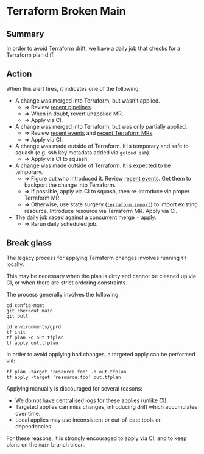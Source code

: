 # Terraform Broken Main

## Summary

In order to avoid Terraform drift, we have a daily job that checks for a Terraform plan diff.

## Action

When this alert fires, it indicates one of the following:

* A change was merged into Terraform, but wasn't applied.
  * => Review [recent pipelines](https://ops.gitlab.net/gitlab-com/gitlab-com-infrastructure/-/pipelines).
  * => When in doubt, revert unapplied MR.
  * => Apply via CI.
* A change was merged into Terraform, but was only partially applied.
  * => Review [recent events](https://gitlab.com/gitlab-com/runbooks/-/blob/master/docs/events/README.md) and [recent Terraform MRs](https://ops.gitlab.net/gitlab-com/gitlab-com-infrastructure/-/merge_requests?scope=all&utf8=%E2%9C%93&state=all).
  * => Apply via CI.
* A change was made outside of Terraform. It is temporary and safe to squash (e.g. ssh key metadata added via `gcloud ssh`).
  * => Apply via CI to squash.
* A change was made outside of Terraform. It is expected to be temporary.
  * => Figure out who introduced it. Review [recent events](https://gitlab.com/gitlab-com/runbooks/-/blob/master/docs/events/README.md). Get them to backport the change into Terraform.
  * => If possible, apply via CI to squash, then re-introduce via proper Terraform MR.
  * => Otherwise, use state surgery ([`terraform import`](https://www.terraform.io/docs/cli/commands/import.html)) to import existing resource. Introduce resource via Terraform MR. Apply via CI.
* The daily job raced against a concurrent merge + apply.
  * => Rerun daily scheduled job.

## Break glass

The legacy process for applying Terraform changes involves running `tf` locally.

This may be necessary when the plan is dirty and cannot be cleaned up via CI, or when there are strict ordering constraints.

The process generally involves the following:

```
cd config-mgmt
git checkout main
git pull

cd environments/gprd
tf init
tf plan -o out.tfplan
tf apply out.tfplan
```

In order to avoid applying bad changes, a targeted apply can be performed via:

```
tf plan -target 'resource.foo' -o out.tfplan
tf apply -target 'resource.foo' out.tfplan
```

Applying manually is discouraged for several reasons:

* We do not have centralised logs for these applies (unlike CI).
* Targeted applies can miss changes, introducing drift which accumulates over time.
* Local applies may use inconsistent or out-of-date tools or dependencies.

For these reasons, it is strongly encouraged to apply via CI, and to keep plans on the `main` branch clean.
